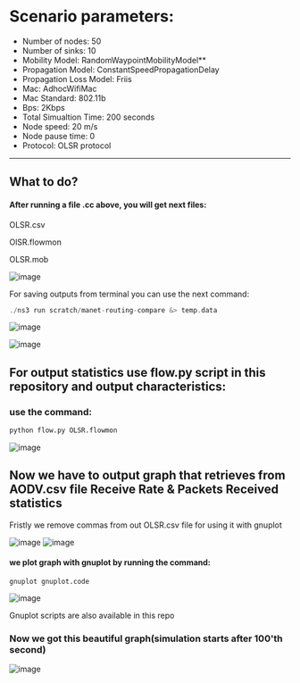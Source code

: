 
# Scenario parameters:

<ul>
  <li>Number of nodes: 50</li>
<li>Number of sinks: 10</li>
<li>Mobility Model: RandomWaypointMobilityModel** </li>
<li>Propagation Model: ConstantSpeedPropagationDelay</li>
<li>Propagation Loss Model: Friis</li>
<li>Mac: AdhocWifiMac</li>
<li>Mac Standard: 802.11b</li>
<li>Bps: 2Kbps</li>
<li>Total Simualtion Time: 200 seconds</li>
<li>Node speed: 20 m/s</li>
<li>Node pause time: 0</li>
<li>Protocol: OLSR protocol</li>
</ul>

<hr/>


## What to do?
#### After running a file .cc above, you will get next files: 

OLSR.csv

OlSR.flowmon

OLSR.mob

![image](https://user-images.githubusercontent.com/122405130/230540258-1d032177-a344-4d22-9e6f-f405d91fc67f.png)


For saving outputs from terminal you can use the next command:
```cpp
./ns3 run scratch/manet-routing-compare &> temp.data
```

![image](https://user-images.githubusercontent.com/122405130/224842757-d8f93835-8ecc-4a03-8d43-3af358d23b9c.png)

![image](https://user-images.githubusercontent.com/122405130/224843120-88d5ddb6-ef6a-46df-8742-d003ebfdc989.png)


## For output statistics use flow.py script in this repository and output characteristics:

### use the command: 
```python
python flow.py OLSR.flowmon
 ```
![image](https://user-images.githubusercontent.com/122405130/230541112-5d39df08-e7a4-41c8-9212-60ebe9a6aa23.png)



## Now we have to output graph that retrieves from AODV.csv file Receive Rate & Packets Received statistics

Fristly we remove commas from out OLSR.csv file for using it with gnuplot

![image](https://user-images.githubusercontent.com/122405130/224854479-bbd8cde3-f7e0-4b00-98b2-770e6ce9ecc6.png)
![image](https://user-images.githubusercontent.com/122405130/224855248-c6c75f16-8d5d-4383-94c9-8590de1e0009.png)
#### we plot graph with gnuplot by running the command:
```gnu
gnuplot gnuplot.code
```
![image](https://user-images.githubusercontent.com/122405130/224854580-827fe19f-8c8d-4ee6-9e19-e6625dec2b2e.png)

Gnuplot scripts are also available in this repo

### Now we got this beautiful graph(simulation starts after 100'th second)
![image](https://user-images.githubusercontent.com/122405130/224858052-3afde8fc-27e5-4e62-b0fc-f7f4ec6c2905.png)
<!--
[Duck Duck Go](https://duckduckgo.com "The best search engine for privacy")

<https://www.markdownguide.org>
<fake@example.com>


I love supporting the **[EFF](https://eff.org)**.
This is the *[Markdown Guide](https://www.markdownguide.org)*.
See the section on [`code`](#code).



-->

